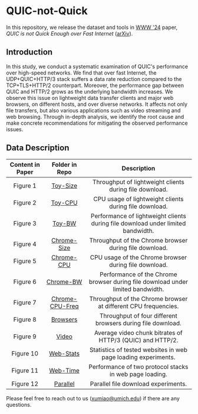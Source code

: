 # QUIC-not-Quick

In this repository, we release the dataset and tools in [WWW '24](https://www2024.thewebconf.org) paper, *QUIC is not Quick Enough over Fast Internet* ([arXiv](https://arxiv.org/abs/2310.09423)).

## Introduction

In this study, we conduct a systematic examination of QUIC's performance over high-speed networks. We find that over fast Internet, the UDP+QUIC+HTTP/3 stack suffers a data rate reduction compared to the TCP+TLS+HTTP/2 counterpart. Moreover, the performance gap between QUIC and HTTP/2 grows as the underlying bandwidth increases. We observe this issue on lightweight data transfer clients and major web browsers, on different hosts, and over diverse networks. It affects not only file transfers, but also various applications such as video streaming and web browsing. Through in-depth analysis, we identify the root cause and make concrete recommendations for mitigating the observed performance issues.

## Data Description

| Content in Paper | Folder in Repo |  Description |
|:---:|:---:|:---:|
| Figure 1 | [Toy-Size](Toy/1-Toy-Size) | Throughput of lightweight clients during file download. |
| Figure 2 | [Toy-CPU](Toy/2-Toy-CPU) | CPU usage of lightweight clients during file download. |
| Figure 3 | [Toy-BW](Toy/3-Toy-BW) | Performance of lightweight clients during file download under limited bandwidth. |
| Figure 4 | [Chrome-Size](Browser/4-Chrome-Size) | Throughput of the Chrome browser during file download. |
| Figure 5 | [Chrome-CPU](Browser/5-Chrome-CPU) | CPU usage of the Chrome browser during file download. |
| Figure 6 | [Chrome-BW](Browser/6-Chrome-BW) | Performance of the Chrome browser during file download under limited bandwidth. |
| Figure 7 | [Chrome-CPU-Freq](Browser/7-Chrome-CPU-Freq) | Throughput of the Chrome browser at different CPU frequencies. |
| Figure 8 | [Browsers](Browser/8-Browsers) | Throughput of four different browsers during file download. |
| Figure 9 | [Video](Apps/9-Video) | Average video chunk bitrates of HTTP/3 (QUIC) and HTTP/2. |
| Figure 10 | [Web-Stats](Apps/10-Web-Stats) | Statistics of tested websites in web page loading experiments. |
| Figure 11 | [Web-Time](Apps/11-Web-Time) | Performance of two protocol stacks in web page loading. |
| Figure 12 | [Parallel](Parallel/12-Parallel) | Parallel file download experiments. |

Please feel free to reach out to us (xumiao@umich.edu) if there are any questions.
